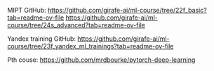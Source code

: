 MIPT GitHub: https://github.com/girafe-ai/ml-course/tree/22f_basic?tab=readme-ov-file
             https://github.com/girafe-ai/ml-course/tree/24s_advanced?tab=readme-ov-file

Yandex training GitHub: https://github.com/girafe-ai/ml-course/tree/23f_yandex_ml_trainings?tab=readme-ov-file

Pth couse: https://github.com/mrdbourke/pytorch-deep-learning
